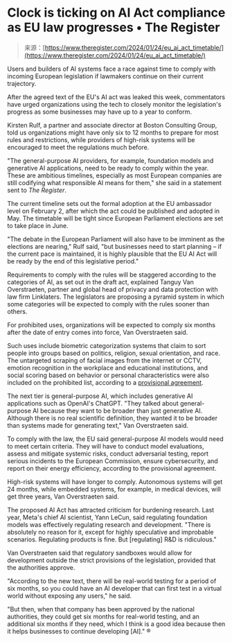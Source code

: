 <!--yml
category: 未分类
date: 2024-05-27 15:05:31
-->

# Clock is ticking on AI Act compliance as EU law progresses • The Register

> 来源：[https://www.theregister.com/2024/01/24/eu_ai_act_timetable/](https://www.theregister.com/2024/01/24/eu_ai_act_timetable/)

Users and builders of AI systems face a race against time to comply with incoming European legislation if lawmakers continue on their current trajectory.

After the agreed text of the EU's AI act was leaked this week, commentators have urged organizations using the tech to closely monitor the legislation's progress as some businesses may have up to a year to conform.

Kirsten Rulf, a partner and associate director at Boston Consulting Group, told us organizations might have only six to 12 months to prepare for most rules and restrictions, while providers of high-risk systems will be encouraged to meet the regulations much before.

"The general-purpose AI providers, for example, foundation models and generative AI applications, need to be ready to comply within the year. These are ambitious timelines, especially as most European companies are still codifying what responsible AI means for them," she said in a statement sent to *The Register*.

The current timeline sets out the formal adoption at the EU ambassador level on February 2, after which the act could be published and adopted in May. The timetable will be tight since European Parliament elections are set to take place in June.

"The debate in the European Parliament will also have to be imminent as the elections are nearing," Rulf said, "but businesses need to start planning – if the current pace is maintained, it is highly plausible that the EU AI Act will be ready by the end of this legislative period."

Requirements to comply with the rules will be staggered according to the categories of AI, as set out in the draft act, explained Tanguy Van Overstraeten, partner and global head of privacy and data protection with law firm Linklaters. The legislators are proposing a pyramid system in which some categories will be expected to comply with the rules sooner than others.

For prohibited uses, organizations will be expected to comply six months after the date of entry comes into force, Van Overstraeten said.

Such uses include biometric categorization systems that claim to sort people into groups based on politics, religion, sexual orientation, and race. The untargeted scraping of facial images from the internet or CCTV, emotion recognition in the workplace and educational institutions, and social scoring based on behavior or personal characteristics were also included on the prohibited list, according to a [provisional agreement](https://www.theregister.com/2024/01/03/eu_ai_legistlation/).

The next tier is general-purpose AI, which includes generative AI applications such as OpenAI's ChatGPT. "They talked about general-purpose AI because they want to be broader than just generative AI. Although there is no real scientific definition, they wanted it to be broader than systems made for generating text," Van Overstraeten said.

To comply with the law, the EU said general-purpose AI models would need to meet certain criteria. They will have to conduct model evaluations, assess and mitigate systemic risks, conduct adversarial testing, report serious incidents to the European Commission, ensure cybersecurity, and report on their energy efficiency, according to the provisional agreement.

High-risk systems will have longer to comply. Autonomous systems will get 24 months, while embedded systems, for example, in medical devices, will get three years, Van Overstraeten said.

The proposed AI Act has attracted criticism for burdening research. Last year, Meta's chief AI scientist, Yann LeCun, said regulating foundation models was effectively regulating research and development. "There is absolutely no reason for it, except for highly speculative and improbable scenarios. Regulating products is fine. But [regulating] R&D is ridiculous."

Van Overstraeten said that regulatory sandboxes would allow for development outside the strict provisions of the legislation, provided that the authorities approve.

"According to the new text, there will be real-world testing for a period of six months, so you could have an AI developer that can first test in a virtual world without exposing any users," he said.

"But then, when that company has been approved by the national authorities, they could get six months for real-world testing, and an additional six months if they need, which I think is a good idea because then it helps businesses to continue developing [AI]." ®